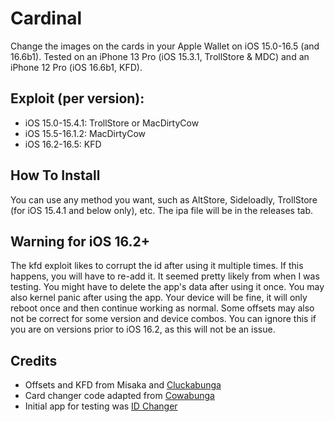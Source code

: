 # Cardinal
Change the images on the cards in your Apple Wallet on iOS 15.0-16.5 (and 16.6b1).
Tested on an iPhone 13 Pro (iOS 15.3.1, TrollStore & MDC) and an iPhone 12 Pro (iOS 16.6b1, KFD).

## Exploit (per version):
- iOS 15.0-15.4.1:  TrollStore or MacDirtyCow
- iOS 15.5-16.1.2:  MacDirtyCow
- iOS 16.2-16.5:    KFD

## How To Install
You can use any method you want, such as AltStore, Sideloadly, TrollStore (for iOS 15.4.1 and below only), etc. The ipa file will be in the releases tab.

## Warning for iOS 16.2+
The kfd exploit likes to corrupt the id after using it multiple times. If this happens, you will have to re-add it. It seemed pretty likely from when I was testing. You might have to delete the app's data after using it once.
You may also kernel panic after using the app. Your device will be fine, it will only reboot once and then continue working as normal.
Some offsets may also not be correct for some version and device combos.
You can ignore this if you are on versions prior to iOS 16.2, as this will not be an issue.

## Credits
- Offsets and KFD from Misaka and [Cluckabunga](https://github.com/leminlimez/Cluckabunga)
- Card changer code adapted from [Cowabunga](https://github.com/leminlimez/Cowabunga)
- Initial app for testing was [ID Changer](https://github.com/leminlimez/ID-Changer)

